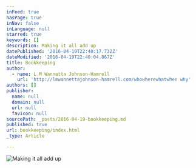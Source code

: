 ```yaml
---
inFeed: true
hasPage: true
inNav: false
inLanguage: null
starred: true
keywords: []
description: Making it all add up
datePublished: '2016-04-19T22:40:17.732Z'
dateModified: '2016-04-19T22:40:04.867Z'
title: Bookkeeping
author:
  - name: L M Wannetta Johnson-Hamrell
    url: 'http://lmwannettajohnson-hamrell.com/whowherewhatwhen why'
authors: []
publisher:
  name: null
  domain: null
  url: null
  favicon: null
sourcePath: _posts/2016-04-19-bookkeeping.md
published: true
url: bookkeeping/index.html
_type: Article

---
```

![Making it all add up](https://the-grid-user-content.s3-us-west-2.amazonaws.com/9d99b7f4-8a84-4119-913d-11f6fd46a98c.jpg)